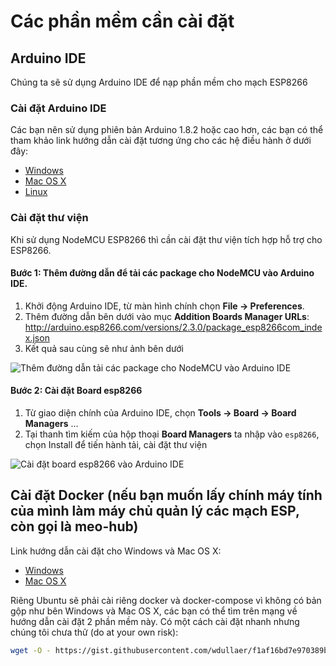 # Các phần mềm cần cài đặt
## Arduino IDE
Chúng ta sẽ sử dụng Arduino IDE để nạp phần mềm cho mạch ESP8266

### Cài đặt Arduino IDE
Các bạn nên sử dụng phiên bản Arduino 1.8.2 hoặc cao hơn, các bạn có thể tham khảo link hướng dẫn cài đặt tương ứng cho các hệ điều hành ở dưới đây:
- [Windows](https://www.arduino.cc/en/Guide/Windows)
- [Mac OS X](https://www.arduino.cc/en/Guide/MacOSX)
- [Linux](https://www.arduino.cc/en/Guide/Linux)

### Cài đặt thư viện 

Khi sử dụng NodeMCU ESP8266 thì cần cài đặt thư viện tích hợp hỗ trợ cho ESP8266.

#### Bước 1: Thêm đường dẫn để tải các package cho NodeMCU vào Arduino IDE.

1. Khởi động Arduino IDE, từ màn hình chính chọn **File → Preferences**. 
2. Thêm đường dẫn bên dưới vào mục **Addition Boards Manager URLs**: http://arduino.esp8266.com/versions/2.3.0/package_esp8266com_index.json
3. Kết quả sau cùng sẽ như ảnh bên dưới

![](https://raw.githubusercontent.com/makerhanoi/meo-guide/master/step1.png "Thêm đường dẫn tải các package cho NodeMCU vào Arduino IDE")

#### Bước 2: Cài đặt Board esp8266

1. Từ giao diện chính của Arduino IDE, chọn **Tools → Board → Board Managers** ...
2. Tại thanh tìm kiếm của hộp thoại **Board Managers** ta nhập vào `esp8266`, chọn Install để tiến hành tải, cài đặt thư viện 

![](https://raw.githubusercontent.com/makerhanoi/meo-guide/master/step2.png "Cài đặt board esp8266 vào Arduino IDE")

## Cài đặt Docker (nếu bạn muốn lấy chính máy tính của mình làm máy chủ quản lý các mạch ESP, còn gọi là meo-hub)

Link hướng dẫn cài đặt cho Windows và Mac OS X:

- [Windows](https://docs.docker.com/docker-for-windows/install/)
- [Mac OS X](https://docs.docker.com/docker-for-mac/install/#download-docker-for-mac)

Riêng Ubuntu sẽ phải cài riêng docker và docker-compose vì không có bản gộp như bên Windows và Mac OS X, các bạn có thể tìm trên mạng về hướng dẫn cài đặt 2 phần mềm này. Có một cách cài đặt nhanh nhưng chúng tôi chưa thử (do at your own risk):

```bash
wget -O - https://gist.githubusercontent.com/wdullaer/f1af16bd7e970389bad3/raw/install.sh| bash
```
